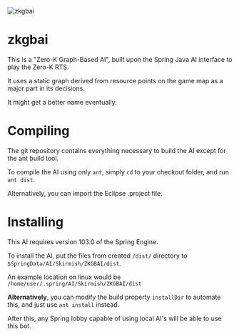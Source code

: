 
![zkgbai](https://cloud.githubusercontent.com/assets/3822768/11410309/23799b46-93cf-11e5-8761-e92bacbf0763.png)

zkgbai
======

This is a "Zero-K Graph-Based AI", built upon the Spring Java AI interface to play the Zero-K RTS. 

It uses a static graph derived from resource points on the game map as a major part in its decisions.

It might get a better name eventually.

Compiling
=========
The git repository contains everything necessary to build the AI except for the ant build tool. 

To compile the AI using only `ant`, simply `cd` to your checkout folder, and run `ant dist`.

Alternatively, you can import the Eclipse .project file.

Installing
==========
This AI requires version 103.0 of the Spring Engine.

To install the AI, put the files from created `/dist/` directory to `$SpringData/AI/Skirmish/ZKGBAI/dist`.

An example location on linux would be `/home/user/.spring/AI/Skirmish/ZKGBAI/dist`

**Alternatively**, you can modify the build property `installDir` to automate this, and just use `ant install` instead.

After this, any Spring lobby capable of using local AI's will be able to use this bot.
